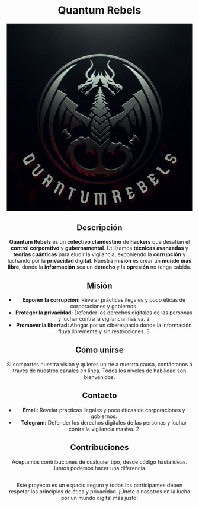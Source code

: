 <h1 align="center">
    Quantum Rebels
</h1>

<p align="center">
  <img src="https://github.com/Crash-Night/QuantumRebels/blob/main/Logo.png" alt="Quantum Rebels Logo">
</p>

<h2 align="center">Descripción</h2>

<p align="center">
<b>Quantum Rebels</b> es un <b>colectivo clandestino</b> de <b>hackers</b> que desafían el <b>control corporativo</b> y <b>gubernamental</b>. Utilizamos <b>técnicas avanzadas</b> y <b>teorías cuánticas</b> para eludir la <b></b>vigilancia</b>, exponiendo la <b>corrupción</b> y luchando por la <b>privacidad digital</b>. Nuestra <b>misión</b> es crear un <b>mundo más libre</b>, donde la <b>información</b> sea un <b>derecho</b> y la <b>opresión</b> no tenga cabida.
</p>

<h2 align="center">Misión</h2>

<div align="center">
  <ul>
    <li><b>Exponer la corrupción:</b> Revelar prácticas ilegales y poco éticas de corporaciones y gobiernos.</li>
    <li><b>Proteger la privacidad:</b> Defender los derechos digitales de las personas y luchar contra la vigilancia masiva. 2</li>
    <li><b>Promover la libertad:</b> Abogar por un ciberespacio donde la información fluya libremente y sin restricciones. 3</li>
  </ul>
</div>

<h2 align="center">Cómo unirse</h2>

<p align="center">
Si compartes nuestra visión y quieres unirte a nuestra causa, contáctanos a través de nuestros canales en línea. Todos los niveles de habilidad son bienvenidos.
</p>


<h2 align="center">Contacto</h2>
<div align="center">
  <ul>
    <li><b>Email:</b> Revelar prácticas ilegales y poco éticas de corporaciones y gobiernos.</li>
    <li><b>Telegram:</b> Defender los derechos digitales de las personas y luchar contra la vigilancia masiva. 2</li>
  </ul>
</div>

<h2 align="center">Contribuciones</h2>
<p align="center">
Aceptamos contribuciones de cualquier tipo, desde código hasta ideas. Juntos podemos hacer una diferencia.
</p>

<h2 align="center"></h2>

<p align="center">
Este proyecto es un espacio seguro y todos los participantes deben respetar los principios de ética y privacidad. ¡Únete a nosotros en la lucha por un mundo digital más justo!
</p>

